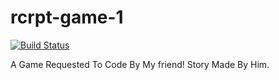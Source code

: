 # rcrpt-game-1
[![Build Status](https://github.com/Recorrupt/rcrpt-game-1/.github/workflows/dotnet.yml/badge.svg)](https://github.com/Recorrupt/rcrpt-game-1/actions)

A Game Requested To Code By My friend! Story Made By Him.
